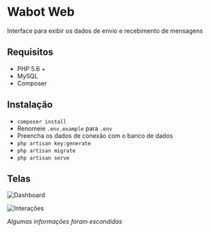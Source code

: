 # Wabot Web
Interface para exibir os dados de envio e recebimento de mensagens

## Requisitos
- PHP 5.6 +
- MySQL
- Composer

## Instalação
- `composer install`
- Renomeie `.env.example` para `.env`
- Preencha os dados de conexão com o banco de dados
- `php artisan key:generate`
- `php artisan migrate`
- `php artisan serve`

## Telas

![Dashboard](https://image.prntscr.com/image/IeWrQpTPSUyYUF2e_TXkww.png)

![Interações](https://image.prntscr.com/image/sDT6zioxTwyoopu-BnfEqA.png)

_Algumas informações foram escondidas_
